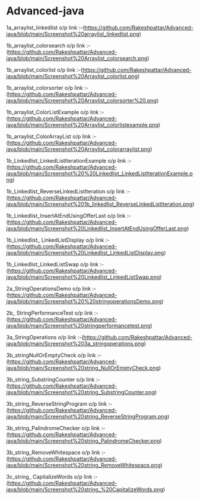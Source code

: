 # Advanced-java

1a_arraylist_linkedlist o/p link :-(https://github.com/Rakeshpattar/Advanced-java/blob/main/Screenshot%20arraylist_linkedlist.png)

1b_arraylist_colorsearch o/p link :-(https://github.com/Rakeshpattar/Advanced-java/blob/main/Screenshot%20Arraylist_colorsearch.png)

1b_arraylist_colorlist o/p link :-(https://github.com/Rakeshpattar/Advanced-java/blob/main/Screenshot%20Arraylist_colorlist.png)

1b_arraylist_colorsorter o/p link :-(https://github.com/Rakeshpattar/Advanced-java/blob/main/Screenshot%20Arraylist_colorsorter%20.png)

1b_arraylist_ColorListExample o/p link :-(https://github.com/Rakeshpattar/Advanced-java/blob/main/Screenshot%20Arraylist_colorlistexample.png)

1b_arraylist_ColorArrayList o/p link :-(https://github.com/Rakeshpattar/Advanced-java/blob/main/Screenshot%20Arraylist_colorarraylist.png)

1b_Linkedlist_LinkedListIterationExample o/p link :-(https://github.com/Rakeshpattar/Advanced-java/blob/main/Screenshot%20%20Linkedlist_LinkedListIterationExample.png)

1b_Linkedlist_ReverseLinkedListIteration o/p link :-(https://github.com/Rakeshpattar/Advanced-java/blob/main/Screenshot%201b_linkedlist_ReverseLinkedListIteration.png)

1b_Linkedlist_InsertAtEndUsingOfferLast o/p link :-(https://github.com/Rakeshpattar/Advanced-java/blob/main/Screenshot%20Linkedlist_InsertAtEndUsingOfferLast.png)

1b_Linkedlist_ LinkedListDisplay o/p link :-(https://github.com/Rakeshpattar/Advanced-java/blob/main/Screenshot%20Linkedlist_LinkedListDisplay.png)

1b_Linkedlist_LinkedListSwap o/p link :-(https://github.com/Rakeshpattar/Advanced-java/blob/main/Screenshot%20Linkedlist_LinkedListSwap.png)

2a_StringOperationsDemo o/p link :-(https://github.com/Rakeshpattar/Advanced-java/blob/main/Screenshot%20%20stringoperationsDemo.png)

2b_ StringPerformanceTest o/p link :-(https://github.com/Rakeshpattar/Advanced-java/blob/main/Screenshot%20stringperformancetest.png)

3a_StringOperations o/p link :-(https://github.com/Rakeshpattar/Advanced-java/blob/main/Screenshot%203a_stringoperations.png)

3b_stringNullOrEmptyCheck o/p link :-(https://github.com/Rakeshpattar/Advanced-java/blob/main/Screenshot%20string_NullOrEmptyCheck.png)

3b_string_SubstringCounter o/p link :-(https://github.com/Rakeshpattar/Advanced-java/blob/main/Screenshot%20string_SubstringCounter.png)

3b_string_ReverseStringProgram o/p link :-(https://github.com/Rakeshpattar/Advanced-java/blob/main/Screenshot%20string_ReverseStringProgram.png)

3b_string_PalindromeChecker o/p link :-(https://github.com/Rakeshpattar/Advanced-java/blob/main/Screenshot%20string_PalindromeChecker.png)

3b_string_RemoveWhitespace o/p link :-(https://github.com/Rakeshpattar/Advanced-java/blob/main/Screenshot%20string_RemoveWhitespace.png)

3c_string_ CapitalizeWords o/p link :-(https://github.com/Rakeshpattar/Advanced-java/blob/main/Screenshot%20string_%20CapitalizeWords.png)

